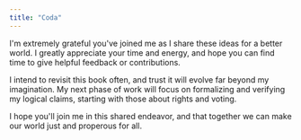 ```yaml
---
title: "Coda"
---
```


I'm extremely grateful you've joined me as I share these ideas for a better world. I greatly appreciate your time and energy, and hope you can find time to give helpful feedback or contributions.

I intend to revisit this book often, and trust it will evolve far beyond my imagination. My next phase of work will focus on formalizing and verifying my logical claims, starting with those about rights and voting.

I hope you'll join me in this shared endeavor, and that together we can make our world just and properous for all.
